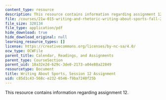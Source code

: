 ```yaml
---
content_type: resource
description: This resource contains information regarding assignment 12.
file: /courses/21w-015-writing-and-rhetoric-writing-about-sports-fall-2013/c85d1c43568ce2326546f9ba7240f25b_MIT21W_015F13_Assignment12.pdf
file_size: 320134
file_type: application/pdf
hide_download: true
hide_download_original: null
learning_resource_types: []
license: https://creativecommons.org/licenses/by-nc-sa/4.0/
ocw_type: OCWFile
parent_title: Calendar, Readings, and Assignments
parent_type: CourseSection
parent_uid: 18a32e2d-629c-3de0-2173-a04e88a22849
resourcetype: Document
title: Writing About Sports, Session 12 Assignment
uid: c85d1c43-568c-e232-6546-f9ba7240f25b
---
```

This resource contains information regarding assignment 12.